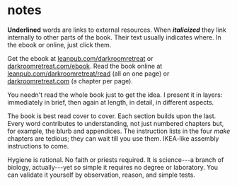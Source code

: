 # notes

____Underlined____ words are links to external resources. When ____*italicized*____ they link internally to other parts of the book. Their text usually indicates where. In the ebook or online, just click them.

Get the ebook at [leanpub.com/darkroomretreat](http://leanpub.com/darkroomretreat) or [darkroomretreat.com/ebook](/ebook). Read the book online at [leanpub.com/darkroomretreat/read](http://leanpub.com/darkroomretreat/read) (all on one page) or [darkroomretreat.com](http://darkroomretreat.com) (a chapter per page).

You needn't read the whole book just to get the idea. I present it in layers: immediately in brief, then again at length, in detail, in different aspects. 

The book is best read cover to cover. Each section builds upon the last. Every word contributes to understanding, not just numbered chapters but, for example, the blurb and appendices. The instruction lists in the four _make_ chapters are tedious; they can wait till you use them. IKEA-like assembly instructions to come.

Hygiene is rational. No faith or priests required. It is science---a branch of biology, actually---yet so simple it requires no degree or laboratory. You can validate it yourself by observation, reason, and simple tests. 
